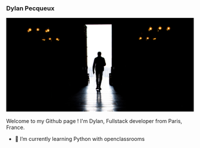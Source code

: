 ### Dylan Pecqueux

![Cover](https://github.com/dylan-pecqueux/dylan-pecqueux/blob/main/img/Couv.jpg)

Welcome to my Github page !
I'm Dylan, Fullstack developer from Paris, France.

- 🌱 I’m currently learning Python with openclassrooms
